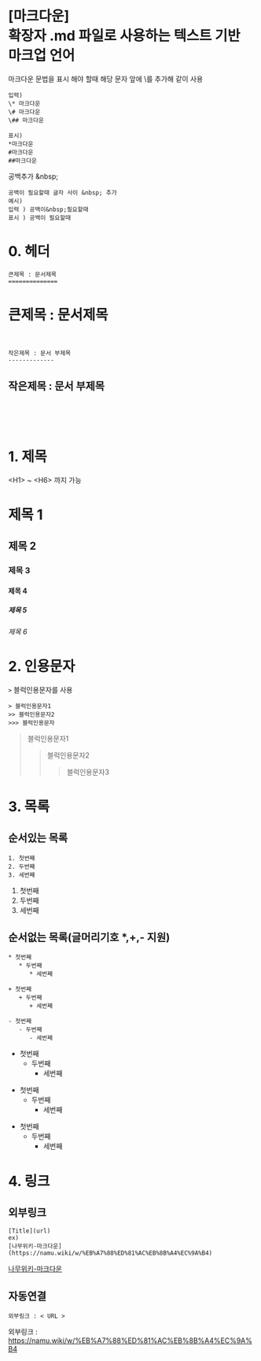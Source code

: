 [**마크다운**] 
</br>확장자 .md 파일로 사용하는 텍스트 기반 마크업 언어
=======================

마크다운 문법을 표시 해야 할때 해당 문자 앞에 \를 추가해 같이 사용
```
입력)
\* 마크다운
\# 마크다운
\## 마크다운

표시)
*마크다운
#마크다운
##마크다운
```

공백추가 \&nbsp;
```
공백이 필요할때 글자 사이 &nbsp; 추가
예시) 
입력 ) 공백이&nbsp;필요할때
표시 ) 공백이 필요할때
```

# 0. 헤더
```
큰제목 : 문서제목
==============
```
큰제목 : 문서제목
==============
<br/>

```
작은제목 : 문서 부제목
-------------
```
작은제목 : 문서 부제목
-------------
<br/>
<br/>
<br/>


# 1. 제목
   \<H1> ~ \<H6> 까지 가능
  
  # 제목 1
  ## 제목 2
  ### 제목 3
  #### 제목 4
  ##### 제목 5
  ###### 제목 6
  
# 2. 인용문자
```>``` 블럭인용문자를 사용
```
> 블럭인용문자1
>> 블럭인용문자2
>>> 블럭인용문자
```
> 블럭인용문자1
>> 블럭인용문자2
>>> 블럭인용문자3


# 3. 목록
## 순서있는 목록
```
1. 첫번째
2. 두번째
3. 세번째
```

1. 첫번째
2. 두번째
3. 세번째

## 순서없는 목록(글머리기호 \*,\+,\- 지원)
```
* 첫번째
   * 두번째
      * 세번째

+ 첫번째
   + 두번째
      + 세번째

- 첫번째
   - 두번째
      - 세번째
```
* 첫번째
   * 두번째
      * 세번째

+ 첫번째
   + 두번째
      + 세번째

- 첫번째
   - 두번째
      - 세번째


# 4. 링크
## 외부링크
```
[Title](url)
ex)
[나무위키-마크다운](https://namu.wiki/w/%EB%A7%88%ED%81%AC%EB%8B%A4%EC%9A%B4)
```
[나무위키-마크다운](https://namu.wiki/w/%EB%A7%88%ED%81%AC%EB%8B%A4%EC%9A%B4)

## 자동연결
```
외부링크 : < URL >
```
외부링크 : <https://namu.wiki/w/%EB%A7%88%ED%81%AC%EB%8B%A4%EC%9A%B4>
